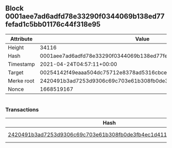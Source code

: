 ## Block 0001aee7ad6adfd78e33290f0344069b138ed77fefad1c5bb01176c44f318e95

Attribute | Value
--- | ---
Height | 34116
Hash | 0001aee7ad6adfd78e33290f0344069b138ed77fefad1c5bb01176c44f318e95
Timestamp | 2021-04-24T04:57:11+00:00
Target | 00254142f49eaaa504dc75712e8378ad5316cbcead634704b3734b6271167cc4
Merke root | 2420491b3ad7253d9306c69c703e61b308fb0de3fb4ec1d41180c7e998da79f1
Nonce | 1668519167

```

```

### Transactions

Hash | Amount
--- | ---
[2420491b3ad7253d9306c69c703e61b308fb0de3fb4ec1d41180c7e998da79f1](2420491b3ad7253d9306c69c703e61b308fb0de3fb4ec1d41180c7e998da79f1.md) | 10.00000000 SKEPTI 

